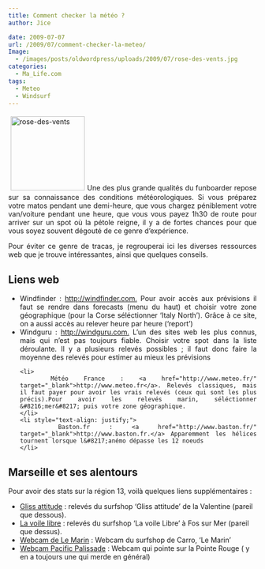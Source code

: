 ```yaml
---
title: Comment checker la météo ?
author: Jice

date: 2009-07-07
url: /2009/07/comment-checker-la-meteo/
Image:
  - /images/posts/oldwordpress/uploads/2009/07/rose-des-vents.jpg
categories:
  - Ma_Life.com
tags:
  - Meteo
  - Windsurf
---
```

<p style="text-align: justify;">
  <img class="alignleft size-full wp-image-598" style="margin: 5px;" title="rose-des-vents" src="/images/posts/oldwordpress/uploads/2009/07/rose-des-vents.jpg" alt="rose-des-vents" width="150" height="150" />Une des plus grande qualités du funboarder repose sur sa connaissance des conditions météorologiques. Si vous préparez votre matos pendant une demi-heure, que vous chargez péniblement votre van/voiture pendant une heure, que vous vous payez 1h30 de route pour arriver sur un spot où la pétole reigne, il y a de fortes chances pour que vous soyez souvent dégouté de ce genre d&#8217;expérience.<!--more-->
</p>

<p style="text-align: justify;">
  Pour éviter ce genre de tracas, je regrouperai ici les diverses ressources web que je trouve intéressantes, ainsi que quelques conseils.
</p>

<h2 style="text-align: justify;">
  Liens web
</h2>

<div style="text-align: justify;">
  <ul>
    <li>
      Windfinder : <a href="http://windfinder.com/" target="_blank">http://windfinder.com.</a> Pour avoir accès aux prévisions il faut se rendre dans forecasts (menu du haut) et choisir votre zone géographique (pour la Corse séléctionner &#8216;Italy North&#8217;). Grâce à ce site, on a aussi accès au relever heure par heure (&#8216;report&#8217;)
    </li>
    <li>
      <div>
        Windguru : <a href="http://windguru.com/" target="_blank">http://windguru.com.</a> L&#8217;un des sites web les plus connus, mais qui n&#8217;est pas toujours fiable. Choisir votre spot dans la liste déroulante. Il y a plusieurs relevés possibles ; il faut donc faire la moyenne des relevés pour estimer au mieux les prévisions
      </div>
    </li>
    
    <li>
      Météo France : <a href="http://www.meteo.fr/" target="_blank">http://www.meteo.fr</a>. Relevés classiques, mais il faut payer pour avoir les vrais relevés (ceux qui sont les plus précis).Pour avoir les relevés marin, séléctionner &#8216;mer&#8217; puis votre zone géographique.
    </li>
    <li style="text-align: justify;">
      Baston.fr : <a href="http://www.baston.fr/" target="_blank">http://www.baston.fr.</a> Apparemment les hélices tournent lorsque l&#8217;anémo dépasse les 12 noeuds
    </li>
  </ul>
  
  <h2>
    Marseille et ses alentours
  </h2>
</div>

<div>
  Pour avoir des stats sur la région 13, voilà quelques liens supplémentaires :
</div>

<div>
  <ul>
    <li>
      <a title="Meteo Gliss Attitude" href="http://www.glissattitude.com/categorieacc_05.html" target="_blank">Gliss attitude</a> : relevés du surfshop &#8216;Gliss attitude&#8217; de la Valentine (pareil que dessous).
    </li>
    <li>
      <a title="Meteo La Voile Libre" href="http://www.lavoilelibre.com/categorieacc_05.html" target="_blank">La voile libre</a> : relevés du surfshop &#8216;La voile Libre&#8217; à Fos sur Mer (pareil que dessus).
    </li>
    <li>
      <a href="http://www.carro-surfshop.com/index.php?categorie=webcam" target="_blank">Webcam de Le Marin</a> : Webcam du surfshop de Carro, &#8216;Le Marin&#8217;
    </li>
    <li>
      <a title="Webcam Pacifique Palissade" href="http://start.ovh.net/~pacificp/pacific/?p=67" target="_blank">Webcam Pacific Palissade</a> : Webcam qui pointe sur la Pointe Rouge ( y en a toujours une qui merde en général)
    </li>
  </ul>
</div>